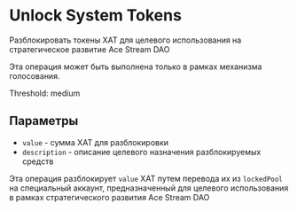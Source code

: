 # Unlock System Tokens

Разблокировать токены XAT для целевого использования на стратегическое развитие Ace Stream DAO

Эта операция может быть выполнена только в рамках механизма голосования.

Threshold: medium

## Параметры

- `value` - сумма XAT для разблокировки
- `description` - описание целевого назначения разблокируемых средств

Эта операция разблокирует `value` XAT путем перевода их из `lockedPool` на специальный аккаунт, предназначенный для целевого использования в рамках стратегического развития Ace Stream DAO
